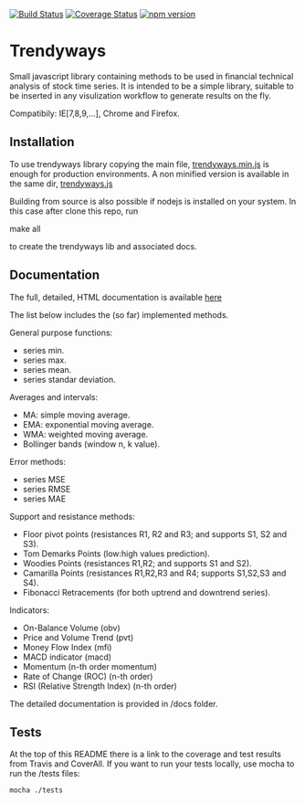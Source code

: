 [![Build Status](https://travis-ci.org/figurebelow/trendyways.svg?branch=master)](https://travis-ci.org/figurebelow/trendyways)
[![Coverage Status](https://coveralls.io/repos/github/figurebelow/trendyways/badge.svg?branch=master)](https://coveralls.io/github/figurebelow/trendyways?branch=master)
[![npm version](https://badge.fury.io/js/trendyways.svg)](https://badge.fury.io/js/trendyways)

Trendyways
==========

Small javascript library containing methods to be used in financial technical analysis of stock time series.
It is intended to be a simple library, suitable to be inserted in any visulization workflow to generate results on the fly.

Compatibily: IE[7,8,9,...], Chrome and Firefox.

Installation
-------------
To use trendyways library copying the main file, [trendyways.min.js](https://github.com/figurebelow/trendyways/blob/master/trendyways.min.js) is enough for production environments. A non minified version is available in the same dir,    [trendyways.js](https://github.com/figurebelow/trendyways/blob/master/trendyways.js)

Building from source is also possible if nodejs is installed on your system. In this case after clone this repo, run 
 
  make all

to create the trendyways lib and associated docs.

Documentation
-------------
The full, detailed, HTML documentation is available [here](http://htmlpreview.github.io/?https://github.com/figurebelow/trendyways/blob/master/docs/index.html) 


The list below includes the (so far) implemented methods.

General purpose functions:
 
* series min.
* series max.
* series mean.
* series standar deviation.

Averages and intervals:
* MA: simple moving average.
* EMA: exponential moving average.
* WMA: weighted moving average.
* Bollinger bands (window n, k value).

Error methods:
* series MSE
* series RMSE
* series MAE

Support and resistance methods:
* Floor pivot points (resistances R1, R2 and R3; and supports S1, S2 and S3).
* Tom Demarks Points (low:high values prediction).
* Woodies Points (resistances R1,R2; and supports S1 and S2).
* Camarilla Points (resistances R1,R2,R3 and R4; supports S1,S2,S3 and S4).
* Fibonacci Retracements (for both uptrend and downtrend series).

Indicators:
* On-Balance Volume (obv)
* Price and Volume Trend (pvt)
* Money Flow Index (mfi)
* MACD indicator (macd)
* Momentum (n-th order momentum)
* Rate of Change (ROC) (n-th order)
* RSI (Relative Strength Index) (n-th order)

The detailed documentation is provided in /docs folder.

Tests
-------------
At the top of this README there is a link to the coverage and test results from Travis and CoverAll.
If you want to run your tests locally, use mocha to run the /tests files:
```
mocha ./tests
```
